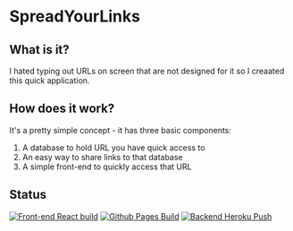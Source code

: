 # SpreadYourLinks

## What is it?

I hated typing out URLs on screen that are not designed for it so I creaated this quick application.

## How does it work?

It's a pretty simple concept - it has three basic components:

1. A database to hold URL you have quick access to
2. An easy way to share links to that database
3. A simple front-end to quickly access that URL

## Status

[![Front-end React build](https://github.com/ddshd/spreadyourlink/actions/workflows/CIDeploy.yml/badge.svg)](https://github.com/ddshd/spreadyourlink/actions/workflows/CIDeploy.yml)
[![Github Pages Build](https://github.com/spreadyourlinks/spreadyourlinks.github.io/actions/workflows/pages/pages-build-deployment/badge.svg)](https://github.com/spreadyourlinks/spreadyourlinks.github.io/actions/workflows/pages/pages-build-deployment)
[![Backend Heroku Push](https://github.com/ddshd/spreadyourlinks-backend/actions/workflows/PushToHeroku.yml/badge.svg)](https://github.com/ddshd/spreadyourlinks-backend/actions/workflows/PushToHeroku.yml)
